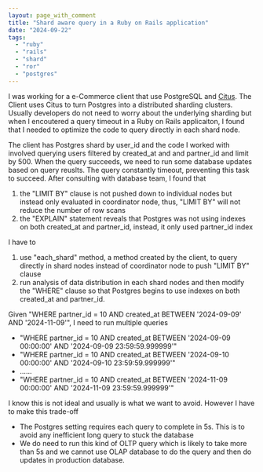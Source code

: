 ```yaml
---
layout: page_with_comment
title: "Shard aware query in a Ruby on Rails application"
date: "2024-09-22"
tags:
  - "ruby"
  - "rails"
  - "shard"
  - "ror"
  - "postgres"
---
```


I was working for a e-Commerce client that use PostgreSQL and [Citus](https://www.citusdata.com/). The Client uses Citus to turn Postgres into a distributed sharding clusters. Usually developers do not need to worry about the underlying sharding but when I encoutered a query timeout in a Ruby on Rails applicaiton, I found that I needed to optimize the code to query directly in each shard node.

The client has Postgres shard by user_id and the code I worked with involved querying users filtered by created_at and and partner_id and limit by 500. When the query succeeds, we need to run some database updates based on query reuslts. The query constantly timeout, preventing this task to succeed. After consulting with database team, I found that

1. the "LIMIT BY" clause is not pushed down to individual nodes but instead only evaluated in coordinator node, thus, "LIMIT BY" will not reduce the number of row scans
2. the "EXPLAIN" statement reveals that Postgres was not using indexes on both created_at and partner_id, instead, it only used partner_id index

I have to 
1. use "each_shard" method, a method created by the client, to query directly in shard nodes instead of coordinator node to push "LIMIT BY" clause
2. run analysis of data distribution in each shard nodes and then modify the "WHERE" clause so that Postgres begins to use indexes on both created_at and partner_id.

Given "WHERE partner_id = 10 AND created_at BETWEEN '2024-09-09' AND '2024-11-09'", I need to run multiple queries
* "WHERE partner_id = 10 AND created_at BETWEEN '2024-09-09 00:00:00' AND '2024-09-09 23:59:59.999999'"
* "WHERE partner_id = 10 AND created_at BETWEEN '2024-09-10 00:00:00' AND '2024-09-10 23:59:59.999999'"
* ......
* "WHERE partner_id = 10 AND created_at BETWEEN '2024-11-09 00:00:00' AND '2024-11-09 23:59:59.999999'"

I know this is not ideal and usually is what we want to avoid. However I have to make this trade-off
* The Postgres setting requires each query to complete in 5s. This is to avoid any inefficient long query to stuck the database
* We do need to run this kind of OLTP query which is likely to take more than 5s and we cannot use OLAP database to do the query and then do updates in production database.
